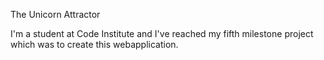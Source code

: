 The Unicorn Attractor

I'm a student at Code Institute and I've reached my fifth milestone project which was to create this webapplication.
